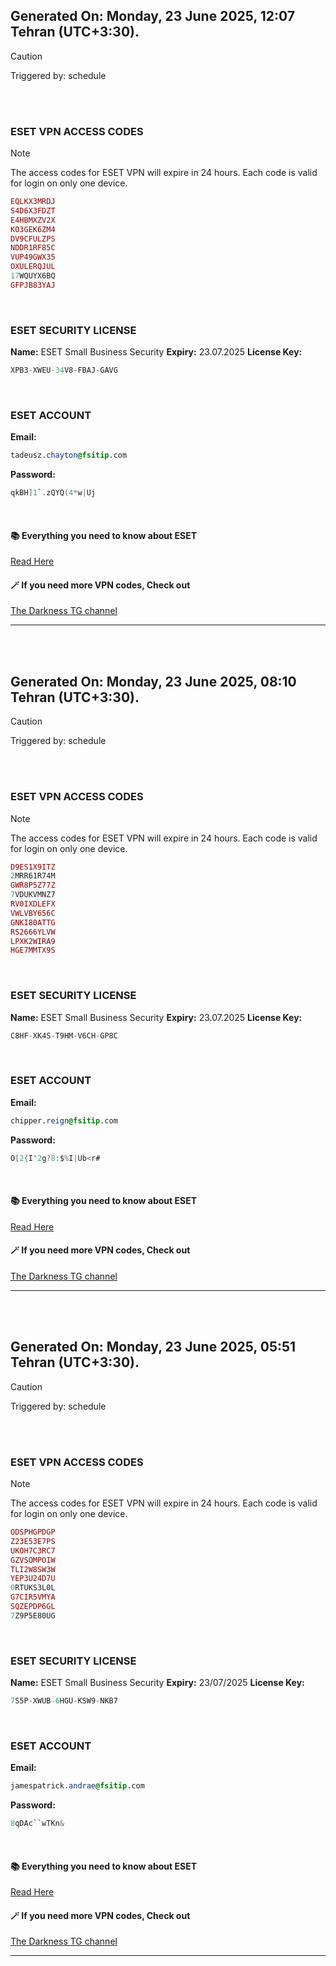 ## Generated On: Monday, 23 June 2025, 12:07 Tehran (UTC+3:30).

> [!CAUTION]
> Triggered by: schedule

<br><br>

### ESET VPN ACCESS CODES

> [!NOTE]
> The access codes for ESET VPN will expire in 24 hours.
> Each code is valid for login on only one device.

```ruby
EQLKX3MRDJ
S4D6X3FDZT
E4HBMXZV2X
KO3GEK6ZM4
DV9CFULZPS
NDDR1RF85C
VUP49GWX35
OXULERQJUL
17WQUYX6BQ
GFPJB83YAJ
```

<br>

### ESET SECURITY LICENSE

**Name:** ESET Small Business Security
**Expiry:** 23.07.2025
**License Key:**

```POV-Ray SDL
XPB3-XWEU-34V8-FBAJ-GAVG
```

<br>

### ESET ACCOUNT

**Email:**

```CSS
tadeusz.chayton@fsitip.com
```

**Password:**

```POV-Ray SDL
qkBH]1`.zQYQ(4*w|Uj
```

<br>

#### 📚 Everything you need to know about ESET

[Read Here](https://t.me/F_NiREvil/2113)

#### 🪄 If you need more VPN codes, Check out

[The Darkness TG channel](https://t.me/Eset_key_trial)

---

<br><br>

## Generated On: Monday, 23 June 2025, 08:10 Tehran (UTC+3:30).

> [!CAUTION]
> Triggered by: schedule

<br><br>

### ESET VPN ACCESS CODES

> [!NOTE]
> The access codes for ESET VPN will expire in 24 hours.
> Each code is valid for login on only one device.

```ruby
D9ES1X9ITZ
2MRR61R74M
GWR8P5Z77Z
7VDUKVMNZ7
RV0IXDLEFX
VWLVBY656C
GNKI80ATTG
RS2666YLVW
LPXK2WIRA9
HGE7MMTX9S
```

<br>

### ESET SECURITY LICENSE

**Name:** ESET Small Business Security
**Expiry:** 23.07.2025
**License Key:**

```POV-Ray SDL
C8HF-XK4S-T9HM-V6CH-GP8C
```

<br>

### ESET ACCOUNT

**Email:**

```CSS
chipper.reign@fsitip.com
```

**Password:**

```POV-Ray SDL
O[2{I'2g?8:$%I|Ub<r#
```

<br>

#### 📚 Everything you need to know about ESET

[Read Here](https://t.me/F_NiREvil/2113)

#### 🪄 If you need more VPN codes, Check out

[The Darkness TG channel](https://t.me/Eset_key_trial)

---

<br><br>

## Generated On: Monday, 23 June 2025, 05:51 Tehran (UTC+3:30).

> [!CAUTION]
> Triggered by: schedule

<br><br>

### ESET VPN ACCESS CODES

> [!NOTE]
> The access codes for ESET VPN will expire in 24 hours.
> Each code is valid for login on only one device.

```ruby
ODSPHGPDGP
Z23E53E7PS
UKOH7C3RC7
GZVSOMPOIW
TLI2W8SW3W
YEP3U24D7U
0RTUKS3L0L
G7CIR5VMYA
SQZEPDP6GL
7Z9P5E80UG
```

<br>

### ESET SECURITY LICENSE

**Name:** ESET Small Business Security
**Expiry:** 23/07/2025
**License Key:**

```POV-Ray SDL
7S5P-XWUB-6HGU-KSW9-NKB7
```

<br>

### ESET ACCOUNT

**Email:**

```CSS
jamespatrick.andrae@fsitip.com
```

**Password:**

```POV-Ray SDL
8qDAc``wTKn&
```

<br>

#### 📚 Everything you need to know about ESET

[Read Here](https://t.me/F_NiREvil/2113)

#### 🪄 If you need more VPN codes, Check out

[The Darkness TG channel](https://t.me/Eset_key_trial)

---

<br><br>

